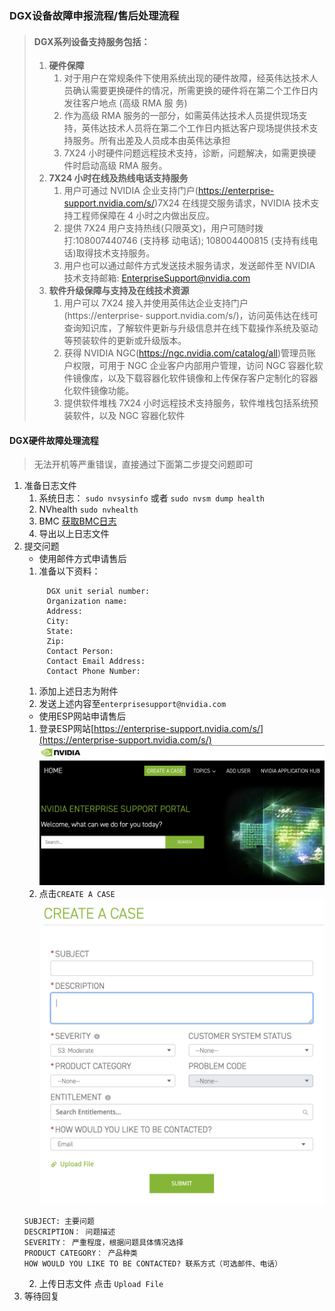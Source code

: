 ### DGX设备故障申报流程/售后处理流程

> #### DGX系列设备支持服务包括：
>1. **硬件保障**
>     1. 对于用户在常规条件下使用系统出现的硬件故障，经英伟达技术人员确认需要更换硬件的情况，所需更换的硬件将在第二个工作日内发往客户地点 (高级 RMA 服 务)
>    2. 作为高级 RMA 服务的一部分，如需英伟达技术人员提供现场支持，英伟达技术人员将在第二个工作日内抵达客户现场提供技术支持服务。所有出差及人员成本由英伟达承担
>     3. 7X24 小时硬件问题远程技术支持，诊断，问题解决，如需更换硬件时启动高级 RMA 服务。
>2. **7X24 小时在线及热线电话支持服务**
>    1. 用户可通过 NVIDIA 企业支持门户(https://enterprise-support.nvidia.com/s/)7X24 在线提交服务请求，NVIDIA 技术支持工程师保障在 4 小时之内做出反应。
>     2. 提供 7X24 用户支持热线(只限英文)，用户可随时拨打:108007440746 (支持移 动电话); 108004400815 (支持有线电话)取得技术支持服务。
>     3. 用户也可以通过邮件方式发送技术服务请求，发送邮件至 NVIDIA 技术支持邮箱: EnterpriseSupport@nvidia.com
>3. **软件升级保障与支持及在线技术资源**
>    1. 用户可以 7X24 接入并使用英伟达企业支持门户(https://enterprise- support.nvidia.com/s/)，访问英伟达在线可查询知识库，了解软件更新与升级信息并在线下载操作系统及驱动等预装软件的更新或升级版本。
>    2. 获得 NVIDIA NGC(https://ngc.nvidia.com/catalog/all)管理员账户权限，可用于 NGC 企业客户内部用户管理，访问 NGC 容器化软件镜像库，以及下载容器化软件镜像和上传保存客户定制化的容器化软件镜像功能。
>    3. 提供软件堆栈 7X24 小时远程技术支持服务，软件堆栈包括系统预装软件，以及 NGC 容器化软件
>
>
#### DGX硬件故障处理流程

> 无法开机等严重错误，直接通过下面第二步提交问题即可
> 
1. 准备日志文件
   1. 系统日志：
   `sudo nvsysinfo` 或者 `sudo nvsm dump health`
   1. NVhealth
   `sudo nvhealth`
   1. BMC 
   [获取BMC日志](dgx-bmc.md#提交BMC日志)
   1. 导出以上日志文件
2. 提交问题
   - 使用邮件方式申请售后
   1. 准备以下资料：
   ```
        DGX unit serial number:
        Organization name:
        Address:
        City:
        State:
        Zip:
        Contact Person:
        Contact Email Address:
        Contact Phone Number:

   ```
   1. 添加上述日志为附件
   2. 发送上述内容至`enterprisesupport@nvidia.com`
   - 使用ESP网站申请售后
    1. 登录ESP网站[https://enterprise-support.nvidia.com/s/](https://enterprise-support.nvidia.com/s/)
   ![](img/esp-logoin.png)
    1. 点击`CREATE A CASE`
   ![](img/create-a-case.png)
   ```
   SUBJECT: 主要问题
   DESCRIPTION： 问题描述
   SEVERITY： 严重程度，根据问题具体情况选择
   PRODUCT CATEGORY： 产品种类
   HOW WOULD YOU LIKE TO BE CONTACTED? 联系方式（可选邮件、电话）
   ```
    2. 上传日志文件
   点击 `Upload File` 
3. 等待回复